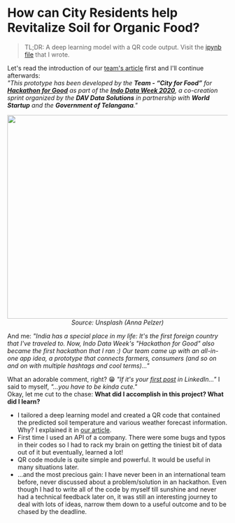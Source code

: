 # How can City Residents help Revitalize Soil for Organic Food?
>TL;DR: A deep learning model with a QR code output. Visit the [ipynb file](https://github.com/gulmert89/projects/blob/main/hackathon_for_good_india/cityforfood.ipynb) that I wrote.

Let's read the introduction of our [team's article](https://medium.com/indo-data-week/how-can-city-residents-help-revitalize-soil-for-organic-food-ba81c7622586) first and I'll continue afterwards:<br>
_"This prototype has been developed by the **Team - “City for Food”** for **[Hackathon for Good](https://www.indodataweek.com/hackathonforgood)** as part of the **[Indo Data Week 2020](https://www.indodataweek.com/)**,
a co-creation sprint organized by the **DAV Data Solutions** in partnership with **World Startup** and the **Government of Telangana**."_<br>
<p align="center">
  <img width="700" height="466" src="https://miro.medium.com/max/700/1*DybBVNqDc59WnEViHylNNQ.jpeg"><br>
  <i>Source: Unsplash (Anna Pelzer)</i>
</p>

And me: _"India has a special place in my life: It's the first foreign country that I've traveled to. Now, Indo Data Week's "Hackathon for Good" also became the first hackathon that I ran :) Our team came up with an all-in-one app idea, a prototype that connects farmers, consumers (and so on and on with multiple hashtags and cool terms)..."_<br>

What an adorable comment, right? :grin: _"If it's your [first post](https://www.linkedin.com/posts/gulmert89_how-can-city-residents-help-revitalize-soil-activity-6741646729222918144-jqP1) in LinkedIn..."_ I said to myself, _"...you have to be kinda cute."_<br>Okay, let me cut to the chase: **What did I accomplish in this project? What did I learn?**<br>
* I tailored a deep learning model and created a QR code that contained the predicted soil temperature and various weather forecast information. Why? I explained it in [our article](https://medium.com/indo-data-week/how-can-city-residents-help-revitalize-soil-for-organic-food-ba81c7622586).
* First time I used an API of a company. There were some bugs and typos in their codes so I had to rack my brain on getting the tiniest bit of data out of it but eventually, learned a lot!
* QR code module is quite simple and powerful. It would be useful in many situations later.
* ...and the most precious gain: I have never been in an international team before, never discussed about a problem/solution in an hackathon. Even though I had to write all of the code by myself till sunshine and never had a technical feedback later on, it was still an interesting journey to deal with lots of ideas, narrow them down to a useful outcome and to be chased by the deadline.
